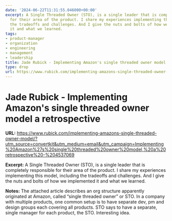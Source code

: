 ```yaml
---
date: '2024-06-22T11:31:55.046000+00:00'
excerpt: A Single Threaded Owner (STO), is a single leader that is completely responsible
  for their area of the product. I share my experiences implementing this model, including
  the tradeoffs and challenges. And I give the nuts and bolts of how we implemented
  it and what we learned.
tags:
- product-manager
- organization
- engineering
- management
- leadership
title: Jade Rubick - Implementing Amazon's single threaded owner model a retrospective
type: drop
url: https://www.rubick.com/implementing-amazons-single-threaded-owner-model/?utm_source=convertkit&utm_medium=email&utm_campaign=Implementing%20Amazon%27s%20single%20threaded%20owner%20model,%20a%20retrospective%20-%204537069
---
```


# Jade Rubick - Implementing Amazon's single threaded owner model a retrospective

**URL:** https://www.rubick.com/implementing-amazons-single-threaded-owner-model/?utm_source=convertkit&utm_medium=email&utm_campaign=Implementing%20Amazon%27s%20single%20threaded%20owner%20model,%20a%20retrospective%20-%204537069

**Excerpt:** A Single Threaded Owner (STO), is a single leader that is completely responsible for their area of the product. I share my experiences implementing this model, including the tradeoffs and challenges. And I give the nuts and bolts of how we implemented it and what we learned.

**Notes:**
The attached article describes an org structure apparently originated at Amazon, called “single threaded owner” or STO. In a company with multiple products, one common setup is to have separate dev, pm and design groups each covering all products. STO says to have a separate, single manager for each product, the STO. Interesting idea. 
